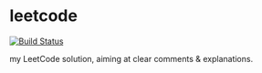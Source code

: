 leetcode
========

[![Build Status](https://travis-ci.org/Javran/leetcode.svg?branch=master)](https://travis-ci.org/Javran/leetcode)

my LeetCode solution, aiming at clear comments &amp; explanations.

